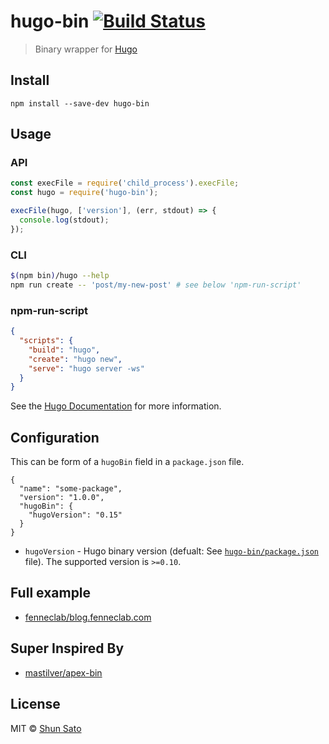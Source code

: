 # hugo-bin [![Build Status](https://travis-ci.org/fenneclab/hugo-bin.svg?branch=master)](https://travis-ci.org/fenneclab/hugo-bin)

> Binary wrapper for [Hugo](https://gohugo.io/)

## Install

```
npm install --save-dev hugo-bin
```

## Usage

### API

```js
const execFile = require('child_process').execFile;
const hugo = require('hugo-bin');

execFile(hugo, ['version'], (err, stdout) => {
  console.log(stdout);
});
```

### CLI

```sh
$(npm bin)/hugo --help
npm run create -- 'post/my-new-post' # see below 'npm-run-script'
```

### npm-run-script

```json
{
  "scripts": {
    "build": "hugo",
    "create": "hugo new",
    "serve": "hugo server -ws"
  }
}
```

See the [Hugo Documentation](https://gohugo.io/) for more information.

## Configuration

This can be form of a `hugoBin` field in a `package.json` file.

```
{
  "name": "some-package",
  "version": "1.0.0",
  "hugoBin": {
    "hugoVersion": "0.15"
  }
}
```

- `hugoVersion` - Hugo binary version (defualt: See [`hugo-bin/package.json`](package.json) file).
The supported version is `>=0.10`.

## Full example

- [fenneclab/blog.fenneclab.com](https://github.com/fenneclab/blog.fenneclab.com)

## Super Inspired By

- [mastilver/apex-bin](https://github.com/mastilver/apex-bin)

## License

MIT © [Shun Sato](http://blog.fenneclab.com/)
